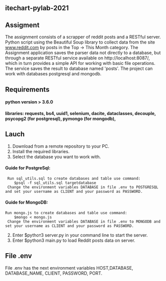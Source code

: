 ## itechart-pylab-2021
## Assigment
The assignment consists of a scrapper of reddit posts and a RESTful server. Python script using the Beautiful Soup library to collect data from the site www.reddit.com by posts in the Top -> This Month category. The Assignment application saves the parser data not directly to a database, but through a separate RESTful service available on http://localhost:8087/, which in turn provides a simple API for working with basic file operations. The service saves the result to database named 'posts'. The project can work with databases postgresql and mongodb.

## Requirements

#### python version > 3.6.0

#### libraries: requests, bs4, uuid1, selenium, dacite, dataclasses, decouple, psycopg2 (for postgresql), pymongo (for mongodb),

## Lauch
1. Download from a remote repository to your PC.
2. Install the required libraries.
3. Select the database you want to work with.
  #### Guide for PostgreSql:
     Run sql_utils.sql to create databases and table use command:
        $psql -f sql_utils.sql targetdatabase
     Change the environment variables DATABASE in file .env to POSTGRESQL and set your username as CLIENT and your password as PASSWORD.
  #### Guide for MongoDB:
    Run mongo.js to create databases and table use command:
        $mongo < mongo.js
     Change the environment variables DATABASE in file .env to MONGODB and set your username as CLIENT and your password as PASSWORD.
2. Enter $pythoт3 server.py in your command line to start the server.
3. Enter $python3 main.py to load Reddit posts data on server.

## File .env
File .env has the next environment variables 
HOST,DATABASE, DATABASE_NAME, CLIENT, PASSWORD, PORT.
